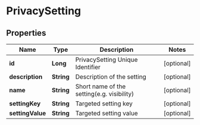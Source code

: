 
# PrivacySetting

## Properties
Name | Type | Description | Notes
------------ | ------------- | ------------- | -------------
**id** | **Long** | PrivacySetting Unique Identifier |  [optional]
**description** | **String** | Description of the setting |  [optional]
**name** | **String** | Short name of the setting(e.g. visibility) |  [optional]
**settingKey** | **String** | Targeted setting key |  [optional]
**settingValue** | **String** | Targeted setting value |  [optional]



